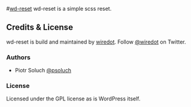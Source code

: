 #[wd-reset](http://wiredot.com)
wd-reset is a simple scss reset.

## Credits & License
wd-reset is build and maintained by [wiredot](http://wiredot.com). Follow [@wiredot](http://twitter.com/wiredot) on Twitter.

### Authors
* Piotr Soluch [@psoluch](http://twitter.com/psoluch)

### License
Licensed under the GPL license as is WordPress itself.
